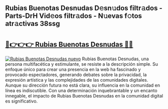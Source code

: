 ## Rubias Buenotas Desnudas D𝚎sn𝚞dos filtr𝚊dos - Parts-DrH Vid𝚎os filtr𝚊dos - N𝚞evas f𝚘tos atr𝚊ctivas 38ssg

# <h2><a href="http://mb1b9l.tromn.icu/?c=Rubias+Buenotas+Desnudas">🔗👉👉👉 Rubias Buenotas Desnudas 🔗🔗</a></h2>

[![Rubias Buenotas Desnudas nuevo](https://i.imgur.com/pEAQMta.gif)](http://mb1b9l.tromn.icu/?c=Rubias+Buenotas+Desnudas)
Rubias Buenotas Desnudas, una persona multifacética y estimulante, se resiste a la descripción simple. Su enfoque único para crear una presencia en la web ha fascinado y provocado espectadores, generando debates sobre la privacidad, la expresión artística y las complejidades de las comunidades digitales. Aunque su dirección futura no está clara, su influencia en la comunidad en línea es indiscutible. Con una determinación inquebrantable y un encanto innegable, el impacto de Rubias Buenotas Desnudas en la comunidad digital es significativo.
